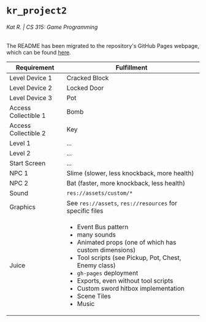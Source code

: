 # `kr_project2`
###### Kat R. | CS 315: Game Programming
The README has been migrated to the repository's GitHub Pages webpage, which can be found [here](https://faas-bsu-25.github.io/kr_project2/).

| Requirement | Fulfillment |
| ----------- | ----------- |
| Level Device 1 | Cracked Block |
| Level Device 2 | Locked Door |
| Level Device 3 | Pot |
| Access Collectible 1 | Bomb |
| Access Collectible 2 | Key |
| Level 1 | ... |
| Level 2 | ... |
| Start Screen | ... |
| NPC 1 | Slime (slower, less knockback, more health) |
| NPC 2 | Bat (faster, more knockback, less health) |
| Sound | `res://assets/custom/*` |
| Graphics | See `res://assets`, `res://resources` for specific files |
| Juice | <ul><li>Event Bus pattern</li><li>many sounds</li><li>Animated props (one of which has custom dimensions)</li><li>Tool scripts (see Pickup, Pot, Chest, Enemy class)</li><li>`gh-pages` deployment</li><li>Exports, even without tool scripts</li><li>Custom sword hitbox implementation</li><li>Scene Tiles</li><li>Music</li></ul>
